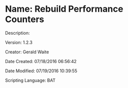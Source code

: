 ﻿# Name: Rebuild Performance Counters

Description: 

Version: 1.2.3

Creator: Gerald Waite

Date Created: 07/18/2016 06:56:42

Date Modified: 07/19/2016 10:39:55

Scripting Language: BAT

